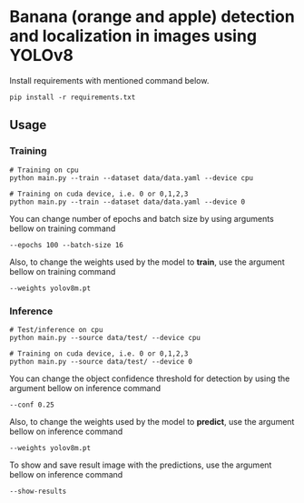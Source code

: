 # Banana (orange and apple) detection and localization in images using YOLOv8

Install requirements with mentioned command below.
```
pip install -r requirements.txt
```

## Usage

### Training
```
# Training on cpu
python main.py --train --dataset data/data.yaml --device cpu

# Training on cuda device, i.e. 0 or 0,1,2,3
python main.py --train --dataset data/data.yaml --device 0
```

You can change number of epochs and batch size by using arguments bellow on training command
```
--epochs 100 --batch-size 16
```

Also, to change the weights used by the model to **train**, use the argument bellow on training command
```
--weights yolov8m.pt
```

### Inference
```
# Test/inference on cpu
python main.py --source data/test/ --device cpu

# Training on cuda device, i.e. 0 or 0,1,2,3
python main.py --source data/test/ --device 0
```

You can change the object confidence threshold for detection by using the argument bellow on inference command
```
--conf 0.25
```

Also, to change the weights used by the model to **predict**, use the argument bellow on inference command
```
--weights yolov8m.pt
```

To show and save result image with the predictions, use the argument bellow on inference command
```
--show-results
```
